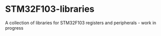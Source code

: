 # STM32F103-libraries
A collection of libraries for STM32F103 registers and peripherals - work in progress
